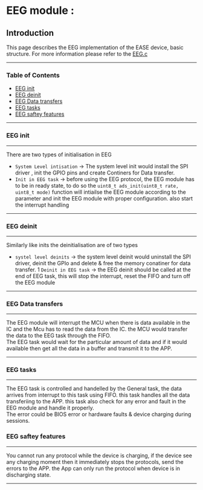 # EEG module :

## Introduction

This page describes the EEG implementation of the EASE device, basic structure. For more information please refer to the [EEG.c](../Ease_firmware/main/sources/ads/ads.c)

---

### Table of Contents

- [EEG init](#EEG-init)
- [EEG deinit](#EEG-deinit)
- [EEG Data transfers](#Eeg-data-transfers)
- [EEG tasks](#EEG-tasks)
- [EEG saftey features](#eeg-saftey-detures)

---

### EEG init 
---
There are two types of initialisation in EEG 
- `System Level intisation` -> The system level init would install the SPI driver , init the GPIO pins and create Continers for Data transfer.
- `Init in EEG task` -> before using the EEG protocol, the EEG module has to be in ready state, to do so the ```uint8_t ads_init(uint8_t rate, uint8_t mode)``` function will intiailse the EEG module according to the parameter and init the EEG module with proper configuration. also start the interrupt handling 

---

### EEG deinit
---
Similarly like inits the deinitialisation are of two types 
- `systel level deinits` -> the system level deinit would uninstall the SPI driver, deinit the GPIo and delete & free the memory conatiner for data transfer.
1 `Deinit in EEG task` -> the EEG deinit should be called at the end of EEG task, this will stop the interrupt, reset the FIFO and turn off the EEG module  

---

### EEG Data transfers
---
The EEG module will interrupt the MCU when there is data available in the IC and the Mcu has to read the data from the IC. the MCU would transfer the data to the EEG task through the FIFO. 
<br>
The EEG task would wait for the particular amount of data and if it would available then get all the data in a buffer and transmit it to the APP.


---



### EEG tasks
---
The EEG task is controlled and handelled by the General task, the data arrives from interrupt to this task using FIFO. this task handles all the data transferiing to the APP. this task also check for any error and fault in the EEG module and handle it properly. 
<br>
The error could be BIOS error or hardware faults & device charging during sessions. 



### EEG saftey features
--- 
You cannot run any protocol while the device is charging, if the device see any charging moment then it immediately stops the protocols, send the errors to the APP. the App can only run the protocol when device is in discharging state. 

---

